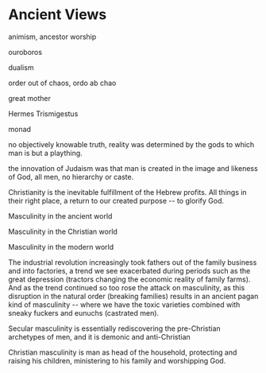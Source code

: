 # Ancient Views

animism, ancestor worship

ouroboros

dualism

order out of chaos, ordo ab chao

great mother

Hermes Trismigestus

monad


no objectively knowable truth, reality was determined by the gods to which man is but a plaything.

the innovation of Judaism was that man is created in the image and likeness of God, all men, no hierarchy or caste.

Christianity is the inevitable fulfillment of the Hebrew profits.
All things in their right place, a return to our created purpose -- to glorify God.

Masculinity in the ancient world

Masculinity in the Christian world

Masculinity in the modern world

The industrial revolution increasingly took fathers out of the family business and into factories, a trend we see exacerbated during periods such as the great depression (tractors changing the economic reality of family farms). And as the trend continued so too rose the attack on masculinity, as this disruption in the natural order (breaking families) results in an ancient pagan kind of masculinity -- where we have the toxic varieties combined with sneaky fuckers and eunuchs (castrated men).

Secular masculinity is essentially rediscovering the pre-Christian archetypes of men, and it is demonic and anti-Christian


Christian masculinity is man as head of the household, protecting and raising his children, ministering to his family and worshipping God.

























